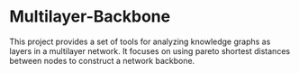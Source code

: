 # Multilayer-Backbone

This project provides a set of tools for analyzing knowledge graphs as layers in a multilayer network. 
It focuses on using pareto shortest distances between nodes to construct a network backbone.
